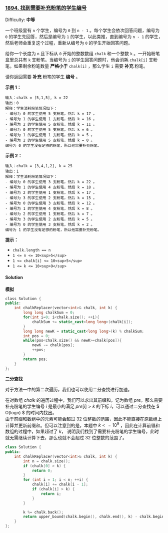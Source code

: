 ### [1894\. 找到需要补充粉笔的学生编号](https://leetcode-cn.com/problems/find-the-student-that-will-replace-the-chalk/)

Difficulty: **中等**


一个班级里有 `n` 个学生，编号为 `0` 到 `n - 1` 。每个学生会依次回答问题，编号为 `0` 的学生先回答，然后是编号为 `1` 的学生，以此类推，直到编号为 `n - 1` 的学生，然后老师会重复这个过程，重新从编号为 `0` 的学生开始回答问题。

给你一个长度为 `n` 且下标从 `0` 开始的整数数组 `chalk` 和一个整数 `k` 。一开始粉笔盒里总共有 `k` 支粉笔。当编号为 `i` 的学生回答问题时，他会消耗 `chalk[i]` 支粉笔。如果剩余粉笔数量 **严格小于** `chalk[i]` ，那么学生 `i` 需要 **补充** 粉笔。

请你返回需要 **补充** 粉笔的学生 **编号** 。

**示例 1：**

```
输入：chalk = [5,1,5], k = 22
输出：0
解释：学生消耗粉笔情况如下：
- 编号为 0 的学生使用 5 支粉笔，然后 k = 17 。
- 编号为 1 的学生使用 1 支粉笔，然后 k = 16 。
- 编号为 2 的学生使用 5 支粉笔，然后 k = 11 。
- 编号为 0 的学生使用 5 支粉笔，然后 k = 6 。
- 编号为 1 的学生使用 1 支粉笔，然后 k = 5 。
- 编号为 2 的学生使用 5 支粉笔，然后 k = 0 。
编号为 0 的学生没有足够的粉笔，所以他需要补充粉笔。
```

**示例 2：**

```
输入：chalk = [3,4,1,2], k = 25
输出：1
解释：学生消耗粉笔情况如下：
- 编号为 0 的学生使用 3 支粉笔，然后 k = 22 。
- 编号为 1 的学生使用 4 支粉笔，然后 k = 18 。
- 编号为 2 的学生使用 1 支粉笔，然后 k = 17 。
- 编号为 3 的学生使用 2 支粉笔，然后 k = 15 。
- 编号为 0 的学生使用 3 支粉笔，然后 k = 12 。
- 编号为 1 的学生使用 4 支粉笔，然后 k = 8 。
- 编号为 2 的学生使用 1 支粉笔，然后 k = 7 。
- 编号为 3 的学生使用 2 支粉笔，然后 k = 5 。
- 编号为 0 的学生使用 3 支粉笔，然后 k = 2 。
编号为 1 的学生没有足够的粉笔，所以他需要补充粉笔。
```

**提示：**

*   `chalk.length == n`
*   `1 <= n <= 10<sup>5</sup>`
*   `1 <= chalk[i] <= 10<sup>5</sup>`
*   `1 <= k <= 10<sup>9</sup>`


#### Solution

**模拟**

```cpp
​class Solution {
public:
    int chalkReplacer(vector<int>& chalk, int k) {
        long long chalkSum = 0;
        for(int i=0; i<chalk.size(); ++i){
            chalkSum += static_cast<long long>(chalk[i]);
        }
        long long newK = static_cast<long long>(k) % chalkSum;
        int pos = 0;
        while(pos<chalk.size() && newK>=chalk[pos]){
            newK -= chalk[pos];
            ++pos;
        }
        return pos;
    }
};
```

**二分查找**

对于方法一中的第二次遍历，我们也可以使用二分查找进行加速。

在对数组 $chalk$ 的遍历过程中，我们可以求出其前缀和，记为数组 $pre$。那么需要补充粉笔的学生编号 $i$ 是最小的满足 $pre[i]>k$ 的下标 $i$，可以通过二分查找在 $ O(logn) $ 的时间内找出。  
由于前缀和数组中的元素可能会超过 32 位整数的范围，因此不能直接在原数组上计算并更新前缀和。但可以注意到的是，本题中 $k<=10^9$ ，因此在计算前缀和数组的过程中，如果超过了 $k$， 说明我们找到了需要补充粉笔的学生编号，此时就无需继续计算下去，那么也就不会超过 32 位整数的范围了。

```cpp
class Solution {
public:
    int chalkReplacer(vector<int>& chalk, int k) {
        int n = chalk.size();
        if (chalk[0] > k) {
            return 0;
        }
        for (int i = 1; i < n; ++i) {
            chalk[i] += chalk[i - 1];
            if (chalk[i] > k) {
                return i;
            }
        }

        k %= chalk.back();
        return upper_bound(chalk.begin(), chalk.end(), k) - chalk.begin();
    }
};
```